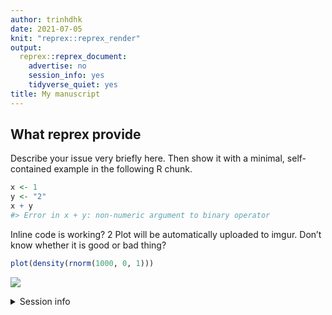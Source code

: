 ```yaml
---
author: trinhdhk
date: 2021-07-05
knit: "reprex::reprex_render"
output:
  reprex::reprex_document:
    advertise: no
    session_info: yes
    tidyverse_quiet: yes
title: My manuscript
---
```


## What reprex provide

Describe your issue very briefly here. Then show it with a minimal, self-contained example in the following R chunk.

``` r
x <- 1
y <- "2"
x + y
#> Error in x + y: non-numeric argument to binary operator
```

Inline code is working? 2
Plot will be automatically uploaded to imgur. Don’t know whether it is good or bad thing?

``` r
plot(density(rnorm(1000, 0, 1)))
```

![](https://i.imgur.com/q725DF8.png)

<details style="margin-bottom:10px;">
<summary>
Session info
</summary>

``` r
sessionInfo()
#> R version 4.1.0 (2021-05-18)
#> Platform: x86_64-apple-darwin17.0 (64-bit)
#> Running under: macOS Big Sur 10.16
#> 
#> Matrix products: default
#> BLAS:   /Library/Frameworks/R.framework/Versions/4.1/Resources/lib/libRblas.dylib
#> LAPACK: /Library/Frameworks/R.framework/Versions/4.1/Resources/lib/libRlapack.dylib
#> 
#> locale:
#> [1] en_US.UTF-8/en_US.UTF-8/en_US.UTF-8/C/en_US.UTF-8/en_US.UTF-8
#> 
#> attached base packages:
#> [1] stats     graphics  grDevices utils     datasets  methods   base     
#> 
#> loaded via a namespace (and not attached):
#>  [1] xml2_1.3.2        knitr_1.33        magrittr_2.0.1    R6_2.5.0         
#>  [5] rlang_0.4.11      fansi_0.5.0       stringr_1.4.0     styler_1.4.1     
#>  [9] highr_0.9         httr_1.4.2        tools_4.1.0       xfun_0.23        
#> [13] utf8_1.2.1        withr_2.4.2       htmltools_0.5.1.1 ellipsis_0.3.2   
#> [17] yaml_2.2.1        digest_0.6.27     tibble_3.1.2      lifecycle_1.0.0  
#> [21] crayon_1.4.1      purrr_0.3.4       vctrs_0.3.8       fs_1.5.0         
#> [25] curl_4.3.1        mime_0.10         glue_1.4.2        evaluate_0.14    
#> [29] rmarkdown_2.8     reprex_2.0.0      stringi_1.6.2     compiler_4.1.0   
#> [33] pillar_1.6.1      backports_1.2.1   pkgconfig_2.0.3
```

</details>
